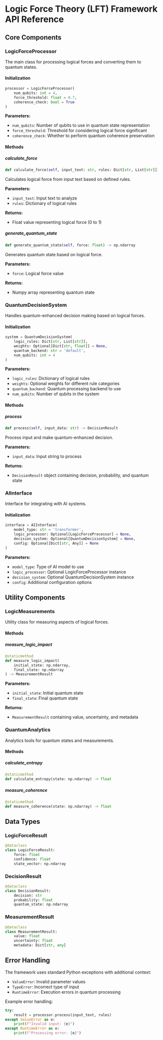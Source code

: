 # Logic Force Theory (LFT) Framework API Reference

## Core Components

### LogicForceProcessor

The main class for processing logical forces and converting them to quantum states.

#### Initialization
```python
processor = LogicForceProcessor(
    num_qubits: int = 4,
    force_threshold: float = 0.7,
    coherence_check: bool = True
)
```

**Parameters:**
- `num_qubits`: Number of qubits to use in quantum state representation
- `force_threshold`: Threshold for considering logical force significant
- `coherence_check`: Whether to perform quantum coherence preservation

#### Methods

##### calculate_force
```python
def calculate_force(self, input_text: str, rules: Dict[str, List[str]]) -> float
```
Calculates logical force from input text based on defined rules.

**Parameters:**
- `input_text`: Input text to analyze
- `rules`: Dictionary of logical rules

**Returns:**
- Float value representing logical force (0 to 1)

##### generate_quantum_state
```python
def generate_quantum_state(self, force: float) -> np.ndarray
```
Generates quantum state based on logical force.

**Parameters:**
- `force`: Logical force value

**Returns:**
- Numpy array representing quantum state

### QuantumDecisionSystem

Handles quantum-enhanced decision making based on logical forces.

#### Initialization
```python
system = QuantumDecisionSystem(
    logic_rules: Dict[str, List[str]],
    weights: Optional[Dict[str, float]] = None,
    quantum_backend: str = 'default',
    num_qubits: int = 4
)
```

**Parameters:**
- `logic_rules`: Dictionary of logical rules
- `weights`: Optional weights for different rule categories
- `quantum_backend`: Quantum processing backend to use
- `num_qubits`: Number of qubits in the system

#### Methods

##### process
```python
def process(self, input_data: str) -> DecisionResult
```
Process input and make quantum-enhanced decision.

**Parameters:**
- `input_data`: Input string to process

**Returns:**
- `DecisionResult` object containing decision, probability, and quantum state

### AIInterface

Interface for integrating with AI systems.

#### Initialization
```python
interface = AIInterface(
    model_type: str = 'transformer',
    logic_processor: Optional[LogicForceProcessor] = None,
    decision_system: Optional[QuantumDecisionSystem] = None,
    config: Optional[Dict[str, Any]] = None
)
```

**Parameters:**
- `model_type`: Type of AI model to use
- `logic_processor`: Optional LogicForceProcessor instance
- `decision_system`: Optional QuantumDecisionSystem instance
- `config`: Additional configuration options

## Utility Components

### LogicMeasurements

Utility class for measuring aspects of logical forces.

#### Methods

##### measure_logic_impact
```python
@staticmethod
def measure_logic_impact(
    initial_state: np.ndarray,
    final_state: np.ndarray
) -> MeasurementResult
```

**Parameters:**
- `initial_state`: Initial quantum state
- `final_state`: Final quantum state

**Returns:**
- `MeasurementResult` containing value, uncertainty, and metadata

### QuantumAnalytics

Analytics tools for quantum states and measurements.

#### Methods

##### calculate_entropy
```python
@staticmethod
def calculate_entropy(state: np.ndarray) -> float
```

##### measure_coherence
```python
@staticmethod
def measure_coherence(state: np.ndarray) -> float
```

## Data Types

### LogicForceResult
```python
@dataclass
class LogicForceResult:
    force: float
    confidence: float
    state_vector: np.ndarray
```

### DecisionResult
```python
@dataclass
class DecisionResult:
    decision: str
    probability: float
    quantum_state: np.ndarray
```

### MeasurementResult
```python
@dataclass
class MeasurementResult:
    value: float
    uncertainty: float
    metadata: Dict[str, any]
```

## Error Handling

The framework uses standard Python exceptions with additional context:

- `ValueError`: Invalid parameter values
- `TypeError`: Incorrect type of input
- `RuntimeError`: Execution errors in quantum processing

Example error handling:
```python
try:
    result = processor.process(input_text, rules)
except ValueError as e:
    print(f"Invalid input: {e}")
except RuntimeError as e:
    print(f"Processing error: {e}")
```
